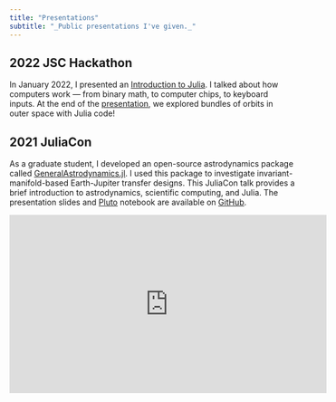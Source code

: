 ```yaml
---
title: "Presentations"
subtitle: "_Public presentations I've given._"
---
```


## 2022 JSC Hackathon

In January 2022, I presented an [Introduction to Julia](https://github.com/cadojo/jsc-hackathon-2022).
I talked about how computers work — from binary math, to computer chips, to keyboard inputs.
At the end of the [presentation](./jsc-hackathon-2022.html), we explored bundles of orbits 
in outer space with Julia code!



## 2021 JuliaCon

As a graduate student, I developed an open-source astrodynamics package called
[GeneralAstrodynamics.jl](https://github.com/cadojo/GeneralAstrodynamics.jl). I used this 
package to investigate invariant-manifold-based Earth-Jupiter transfer designs.
This JuliaCon talk provides a brief introduction to astrodynamics, scientific 
computing, and Julia. The presentation slides and 
[Pluto](https://github.com/fonsp/Pluto.jl) notebook are available on 
[GitHub](https://github.com/cadojo/juliacon).

<iframe width="560" height="315" src="https://www.youtube-nocookie.com/embed/WnvKaUsGv8w" title="YouTube video player" frameborder="0" allow="accelerometer; autoplay; clipboard-write; encrypted-media; gyroscope; picture-in-picture" allowfullscreen></iframe>
